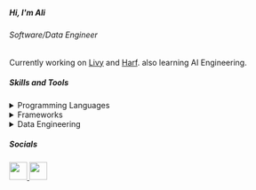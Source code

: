 ##### Hi, I'm Ali
###### Software/Data Engineer
Currently working on [Livy](http://livy.so) and [Harf](https://github.com/eynomr/harf).
also learning AI Engineering.


##### Skills and Tools  
<details>
<summary>Programming Languages</summary>
<ul>
<li>Python</li>
<li>Javascript/Typescript</li>
<li>Java</li>
<li>C++</li>
</ul>
</details>
<details>
<summary>Frameworks</summary>
<ul>
<li>Django/Flask</li>
<li>Langchain</li>
<li>React</li>
<li>Next.js</li>
</ul>
</details>
<details>
<summary>Data Engineering</summary>
<ul>
<li>Python (pandas, pySpark, SciPy)</li>
<li>SQL (MySql, PostgreSql)</li>
<li>Data Mining</li>
<li>DAG Tools (Airflow, Dagster, Mage.ai)</li>
<li>Data Visualization (Tableau, Sigma, Looker)</li>
</ul>
</details>

 ##### Socials  
 <p align="left"> 
  <a href="https://www.linkedin.com/in/aomrani" target="_blank" rel="noreferrer"> <picture> <source media="(prefers-color-scheme: dark)" srcset="https://raw.githubusercontent.com/danielcranney/readme-generator/main/public/icons/socials/linkedin-dark.svg" /> <source media="(prefers-color-scheme: light)" srcset="https://raw.githubusercontent.com/danielcranney/readme-generator/main/public/icons/socials/linkedin.svg" /> <img src="https://raw.githubusercontent.com/danielcranney/readme-generator/main/public/icons/socials/linkedin.svg" width="32" height="32" /> </picture> </a>
  <a href="https://www.x.com/eynomrani" target="_blank" rel="noreferrer"> <picture> <source media="(prefers-color-scheme: dark)" srcset="https://raw.githubusercontent.com/danielcranney/readme-generator/main/public/icons/socials/twitter-dark.svg" /> <source media="(prefers-color-scheme: light)" srcset="https://raw.githubusercontent.com/danielcranney/readme-generator/main/public/icons/socials/twitter.svg" /> <img src="https://raw.githubusercontent.com/danielcranney/readme-generator/main/public/icons/socials/twitter.svg" width="32" height="32" /> </picture> </a>
 </p>
